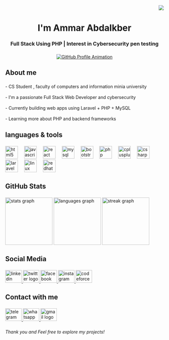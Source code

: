 <div align="right">
  <img src="https://visitor-badge.laobi.icu/badge?page_id=3mmar3bdalkber.3mmar3bdalkber&left_color=coral&right_color=brown&left_text=visitors"  />
</div>


###

<h1 align="center">I'm Ammar Abdalkber</h1>

###

<h3 align="center">Full Stack Using PHP | Interest in Cybersecurity pen testing</h3>

###
<div align="center">
  <a href="https://github.com/3mmar3bdalkber?tab=repositories" target="_blank" rel="noopener noreferrer">
    <img src="https://readme-typing-svg.herokuapp.com?font=Fira+Code&weight=600&size=28&duration=2000&pause=1000&color=00F5FF&center=true&vCenter=true&multiline=true&width=700&height=120&lines=👋+Welcome+to+my+GitHub+Profile!;🚀+Explore+my+Projects+and+Repositories;✨+Click+here+to+discover+more..." alt="GitHub Profile Animation" />
  </a>
</div>



###

<h2 align="left">About me</h2>

###

<p align="left">- CS Student , faculty of computers and information minia university <br><br>-  I'm a passionate Full Stack Web Developer and cybersecurity<br><br>-  Currently building web apps using Laravel + PHP + MySQL<br><br>-  Learning more about PHP and backend frameworks</p>

###

<h2 align="left">languages & tools</h2>

###

<div align="left">
  <img src="https://cdn.jsdelivr.net/gh/devicons/devicon/icons/html5/html5-original.svg" height="40" alt="html5 logo"  />
  <img width="12" />
  <img src="https://cdn.jsdelivr.net/gh/devicons/devicon/icons/javascript/javascript-original.svg" height="40" alt="javascript logo"  />
  <img width="12" />
  <img src="https://cdn.jsdelivr.net/gh/devicons/devicon/icons/react/react-original.svg" height="40" alt="react logo"  />
  <img width="12" />
  <img src="https://cdn.jsdelivr.net/gh/devicons/devicon/icons/mysql/mysql-original.svg" height="40" alt="mysql logo"  />
  <img width="12" />
  <img src="https://cdn.jsdelivr.net/gh/devicons/devicon/icons/bootstrap/bootstrap-original.svg" height="40" alt="bootstrap logo"  />
  <img width="12" />
  <img src="https://cdn.jsdelivr.net/gh/devicons/devicon/icons/php/php-original.svg" height="40" alt="php logo"  />
  <img width="12" />
  <img src="https://cdn.jsdelivr.net/gh/devicons/devicon/icons/cplusplus/cplusplus-original.svg" height="40" alt="cplusplus logo"  />
  <img width="12" />
  <img src="https://cdn.jsdelivr.net/gh/devicons/devicon/icons/csharp/csharp-original.svg" height="40" alt="csharp logo"  />
  <img width="12" />
  <img src="https://cdn.jsdelivr.net/gh/devicons/devicon/icons/laravel/laravel-original.svg" height="40" alt="laravel logo"  />
  <img width="12" />
  <img src="https://cdn.jsdelivr.net/gh/devicons/devicon/icons/linux/linux-original.svg" height="40" alt="linux logo"  />
  <img width="12" />
  <img src="https://cdn.jsdelivr.net/gh/devicons/devicon/icons/redhat/redhat-original.svg" height="40" alt="redhat logo"  />
</div>

###

<h2 align="left">GitHub Stats</h2>

###

<div align="left">
  <img src="https://github-readme-stats.vercel.app/api?username=3mmar3bdalkber&hide_title=false&hide_rank=false&show_icons=true&include_all_commits=true&count_private=true&disable_animations=false&theme=dracula&locale=en&hide_border=false&order=1" height="150" alt="stats graph"  />
  <img src="https://github-readme-stats.vercel.app/api/top-langs?username=3mmar3bdalkber&locale=en&hide_title=false&layout=compact&card_width=320&langs_count=5&theme=cobalt2&hide_border=false&order=2" height="150" alt="languages graph"  />
  <img src="https://streak-stats.demolab.com?user=3mmar3bdalkber&locale=en&mode=daily&theme=dracula&hide_border=false&border_radius=5&order=3" height="150" alt="streak graph"  />
<!--   <img src="https://github-profile-trophy.vercel.app?username=3mmar3bdalkber&theme=dracula&column=-1&row=1&margin-w=8&margin-h=8&no-bg=false&no-frame=false&order=4" height="150" alt="trophy graph"  /> -->
</div>

###

<h2 align="left">Social Media</h2>

###

<div align="left">
  <a href="https://www.linkedin.com/in/ammarabdalkber" target="_blank" rel="noopener noreferrer">
    <img src="https://raw.githubusercontent.com/maurodesouza/profile-readme-generator/master/src/assets/icons/social/linkedin/default.svg" width="52" height="40" alt="linkedin logo"  />
  </a>
  <a href="https://x.com/3mmar_3bdulkber" target="_blank" rel="noopener noreferrer">
    <img src="https://raw.githubusercontent.com/maurodesouza/profile-readme-generator/master/src/assets/icons/social/twitter/default.svg" width="52" height="40" alt="twitter logo"  />
  </a>
  <a href="https://www.facebook.com/profile.php?id=100057312282337" target="_blank" rel="noopener noreferrer">
    <img src="https://raw.githubusercontent.com/maurodesouza/profile-readme-generator/master/src/assets/icons/social/facebook/default.svg" width="52" height="40" alt="facebook logo"  />
  </a>
  <a href="https://www.instagram.com/ammar_abdalkber/" target="_blank" rel="noopener noreferrer">
    <img src="https://raw.githubusercontent.com/maurodesouza/profile-readme-generator/master/src/assets/icons/social/instagram/default.svg" width="52" height="40" alt="instagram logo"  />
  </a>
  <a href="https://codeforces.com/profile/Ammar_FCI_Leader" target="_blank" rel="noopener noreferrer">
    <img src="https://cdn.iconscout.com/icon/free/png-256/free-code-forces-logo-icon-download-in-svg-png-gif-file-formats--technology-social-media-vol-2-pack-logos-icons-3029920.png" width="52" height="40" alt="codeforces logo"/>
  </a>
</div>

###

<h2 align="left">Contact with me</h2>

###

<div align="left">
  <a href="https://t.me/Ammar_Abdulkber" target="_blank" rel="noopener noreferrer">
    <img src="https://raw.githubusercontent.com/maurodesouza/profile-readme-generator/master/src/assets/icons/social/telegram/default.svg" width="52" height="40" alt="telegram logo"  />
  </a>
  <a href="https://wa.me/201208486015" target="_blank" rel="noopener noreferrer">
    <img src="https://raw.githubusercontent.com/maurodesouza/profile-readme-generator/master/src/assets/icons/social/whatsapp/default.svg" width="52" height="40" alt="whatsapp logo"  />
  </a>
  <a href="mailto:1234amarabdalkber@gmail.com" target="_blank" rel="noopener noreferrer">
    <img src="https://raw.githubusercontent.com/maurodesouza/profile-readme-generator/master/src/assets/icons/social/gmail/default.svg" width="52" height="40" alt="gmail logo"  />
  </a>
</div>

###

_Thank you and Feel free to explore my projects!_

